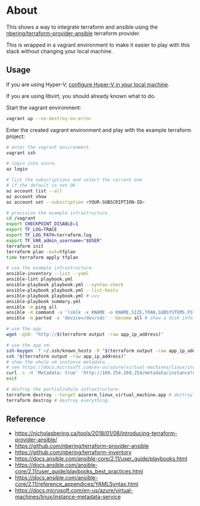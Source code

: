 # About

This shows a way to integrate terraform and ansible using the [nbering/terraform-provider-ansible](https://github.com/nbering/terraform-provider-ansible) terraform provider.

This is wrapped in a vagrant environment to make it easier to play with this stack without changing your local machine.

## Usage

If you are using Hyper-V, [configure Hyper-V in your local machine](https://github.com/rgl/windows-vagrant#hyper-v-usage).

If you are using libvirt, you should already known what to do.

Start the vagrant environment:

```bash
vagrant up --no-destroy-on-error
```

Enter the created vagrant environment and play with the example terraform project:

```bash
# enter the vagrant environment.
vagrant ssh

# login into azure.
az login

# list the subscriptions and select the current one
# if the default is not OK.
az account list --all
az account show
az account set --subscription <YOUR-SUBSCRIPTION-ID>

# provision the example infrastructure.
cd /vagrant
export CHECKPOINT_DISABLE=1
export TF_LOG=TRACE
export TF_LOG_PATH=terraform.log
export TF_VAR_admin_username="$USER"
terraform init
terraform plan -out=tfplan
time terraform apply tfplan

# use the example infrastructure.
ansible-inventory --list --yaml
ansible-lint playbook.yml
ansible-playbook playbook.yml --syntax-check
ansible-playbook playbook.yml --list-hosts
ansible-playbook playbook.yml #-vvv
ansible-playbook summary.yml
ansible -m ping all
ansible -m command -a 'lsblk -x KNAME -o KNAME,SIZE,TRAN,SUBSYSTEMS,FSTYPE,UUID,LABEL,MODEL,SERIAL' --become all # show disks.
ansible -m parted -a 'device=/dev/sdc' --become all # show a disk info.

# use the app.
wget -qSO- "http://$(terraform output -raw app_ip_address)"

# use the app vm.
ssh-keygen -f ~/.ssh/known_hosts -R "$(terraform output -raw app_ip_address)"
ssh "$(terraform output -raw app_ip_address)"
# show the whole vm instance metadata.
# see https://docs.microsoft.com/en-us/azure/virtual-machines/linux/instance-metadata-service
curl -s -H 'Metadata: true' 'http://169.254.169.254/metadata/instance?api-version=2021-02-01' | jq
exit

# destroy the partial/whole infrastructure.
terraform destroy --target azurerm_linux_virtual_machine.app # destroy just the app vm (and whatever resources depend on it).
terraform destroy # destroy everything.
```

## Reference

* https://nicholasbering.ca/tools/2018/01/08/introducing-terraform-provider-ansible/
* https://github.com/nbering/terraform-provider-ansible
* https://github.com/nbering/terraform-inventory
* https://docs.ansible.com/ansible-core/2.11/user_guide/playbooks.html
* https://docs.ansible.com/ansible-core/2.11/user_guide/playbooks_best_practices.html
* https://docs.ansible.com/ansible-core/2.11/reference_appendices/YAMLSyntax.html
* https://docs.microsoft.com/en-us/azure/virtual-machines/linux/instance-metadata-service
